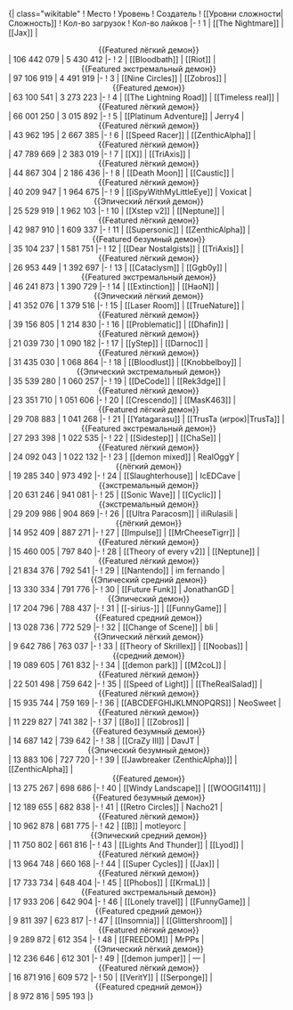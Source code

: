 {| class="wikitable"
! Место
! Уровень
! Создатель
! [[Уровни сложности|Сложность]]
! Кол-во загрузок
! Кол-во лайков
|-
! 1
| [[The Nightmare]]
| [[Jax]]
| <center>{{Featured лёгкий демон}}</center>
| 106 442 079
| 5 430 412
|-
! 2
| [[Bloodbath]]
| [[Riot]]
| <center>{{Featured экстремальный демон}}</center>
| 97 106 919
| 4 491 919
|-
! 3
| [[Nine Circles]]
| [[Zobros]]
| <center>{{Featured демон}}</center>
| 63 100 541
| 3 273 223
|-
! 4
| [[The Lightning Road]]
| [[Timeless real]]
| <center>{{Featured лёгкий демон}}</center>
| 66 001 250
| 3 015 892
|-
! 5
| [[Platinum Adventure]]
| Jerry4
| <center>{{Featured лёгкий демон}}</center>
| 43 962 195
| 2 667 385
|-
! 6
| [[Speed Racer]]
| [[ZenthicAlpha]]
| <center>{{Featured лёгкий демон}}</center>
| 47 789 669
| 2 383 019
|-
! 7
| [[X]]
| [[TriAxis]]
| <center>{{Featured лёгкий демон}}</center>
| 44 867 304
| 2 186 436
|-
! 8
| [[Death Moon]]
| [[Caustic]]
| <center>{{Featured лёгкий демон}}</center>
| 40 209 947
| 1 964 675
|-
! 9
| [[iSpyWithMyLittleEye]]
| Voxicat
| <center>{{Эпический лёгкий демон}}</center>
| 25 529 919
| 1 962 103
|-
! 10
| [[Xstep v2]]
| [[Neptune]]
| <center>{{Featured лёгкий демон}}</center>
| 42 987 910
| 1 609 337
|-
! 11
| [[Supersonic]]
| [[ZenthicAlpha]]
| <center>{{Featured безумный демон}}</center>
| 35 104 237
| 1 581 751
|-
! 12
| [[Dear Nostalgists]]
| [[TriAxis]]
| <center>{{Featured лёгкий демон}}</center>
| 26 953 449
| 1 392 697
|-
! 13
| [[Cataclysm]]
| [[Ggb0y]]
| <center>{{Featured экстремальный демон}}</center>
| 46 241 873
| 1 390 729
|-
! 14
| [[Extinction]]
| [[HaoN]]
| <center>{{Эпический лёгкий демон}}</center>
| 41 352 076
| 1 379 516
|-
! 15
| [[Laser Room]]
| [[TrueNature]]
| <center>{{Featured лёгкий демон}}</center>
| 39 156 805
| 1 214 830
|-
! 16
| [[Problematic]]
| [[Dhafin]]
| <center>{{Featured лёгкий демон}}</center>
| 21 039 730
| 1 090 182
|-
! 17
| [[yStep]]
| [[Darnoc]]
| <center>{{Featured лёгкий демон}}</center>
| 31 435 030
| 1 068 864
|-
! 18
| [[Bloodlust]]
| [[Knobbelboy]]
| <center>{{Эпический экстремальный демон}}</center>
| 35 539 280
| 1 060 257
|-
! 19
| [[DeCode]]
| [[Rek3dge]]
| <center>{{Featured лёгкий демон}}</center>
| 23 351 710
| 1 051 606
|-
! 20
| [[Crescendo]]
| [[MasK463]]
| <center>{{Featured лёгкий демон}}</center>
| 29 708 883
| 1 041 268
|-
! 21
| [[Yatagarasu]]
| [[TrusTa (игрок)|TrusTa]]
| <center>{{Featured экстремальный демон}}</center>
| 27 293 398
| 1 022 535
|-
! 22
| [[Sidestep]]
| [[ChaSe]]
| <center>{{Featured лёгкий демон}}</center>
| 24 092 043
| 1 022 132
|-
! 23
| [[demon mixed]]
| RealOggY
| <center>{{лёгкий демон}}</center>
| 19 285 340
| 973 492
|-
! 24
| [[Slaughterhouse]]
| IcEDCave
| <center>{{экстремальный демон}}</center>
| 20 631 246
| 941 081
|-
! 25
| [[Sonic Wave]]
| [[Cyclic]]
| <center>{{экстремальный демон}}</center>
| 29 209 986
| 904 869
|-
! 26
| [[Ultra Paracosm]]
| iIiRulasiIi
| <center>{{лёгкий демон}}</center>
| 14 952 409
| 887 271
|-
! 27
| [[Impulse]]
| [[MrCheeseTigrr]]
| <center>{{Featured лёгкий демон}}</center>
| 15 460 005
| 797 840
|-
! 28
| [[Theory of every v2]]
| [[Neptune]]
| <center>{{Featured лёгкий демон}}</center>
| 21 834 376
| 792 541
|-
! 29
| [[Nantendo]]
| im fernando
| <center>{{Эпический средний демон}}</center>
| 13 330 334
| 791 776
|-
! 30
| [[Future Funk]]
| JonathanGD
| <center>{{Эпический демон}}</center>
| 17 204 796
| 788 437
|-
! 31
| [[-sirius-]]
| [[FunnyGame]]
| <center>{{Featured средний демон}}</center>
| 13 028 736
| 772 529
|-
! 32
| [[Change of Scene]]
| bli
| <center>{{Эпический лёгкий демон}}</center>
| 9 642 786
| 763 037
|-
! 33
| [[Theory of Skrillex]]
| [[Noobas]]
| <center>{{средний демон}}</center>
| 19 089 605
| 761 832
|-
! 34
| [[demon park]]
| [[M2coL]]
| <center>{{Featured лёгкий демон}}</center>
| 22 501 498
| 759 642
|-
! 35
| [[Speed of Light]]
| [[TheRealSalad]]
| <center>{{Featured лёгкий демон}}</center>
| 15 935 744
| 759 169
|-
! 36
| [[ABCDEFGHIJKLMNOPQRS]]
| NeoSweet
| <center>{{Featured лёгкий демон}}</center>
| 11 229 827
| 741 382
|-
! 37
| [[8o]]
| [[Zobros]]
| <center>{{Featured безумный демон}}</center>
| 14 687 142
| 739 642
|-
! 38
| [[CraZy III]]
| DavJT
| <center>{{Эпический безумный демон}}</center>
| 13 883 106
| 727 720
|-
! 39
| [[Jawbreaker (ZenthicAlpha)]]
| [[ZenthicAlpha]]
| <center>{{Featured демон}}</center>
| 13 275 267
| 698 686
|-
! 40
| [[Windy Landscape]]
| [[WOOGI1411]]
| <center>{{Featured безумный демон}}</center>
| 12 189 655
| 682 838
|-
! 41
| [[Retro Circles]]
| Nacho21
| <center>{{Featured лёгкий демон}}</center>
| 10 962 878
| 681 775
|-
! 42
| [[B]]
| motleyorc
| <center>{{Эпический средний демон}}</center>
| 11 750 802
| 661 816
|-
! 43
| [[Lights And Thunder]]
| [[Lyod]]
| <center>{{Featured лёгкий демон}}</center>
| 13 964 748
| 660 168
|-
! 44
| [[Super Cycles]]
| [[Jax]]
| <center>{{Featured лёгкий демон}}</center>
| 17 733 734
| 648 404
|-
! 45
| [[Phobos]]
| [[KrmaL]]
| <center>{{Featured экстремальный демон}}</center>
| 17 933 206
| 642 904
|-
! 46
| [[Lonely travel]]
| [[FunnyGame]]
| <center>{{Featured средний демон}}</center>
| 9 811 397
| 623 817
|-
! 47
| [[Insomnia]]
| [[Glittershroom]]
| <center>{{Featured лёгкий демон}}</center>
| 9 289 872
| 612 354
|-
! 48
| [[FREEDOM]]
| MrPPs
| <center>{{Эпический лёгкий демон}}</center>
| 12 236 646
| 612 301
|-
! 49
| [[demon jumper]]
| —
| <center>{{Featured лёгкий демон}}</center>
| 16 871 916
| 609 572
|-
! 50
| [[VeritY]]
| [[Serponge]]
| <center>{{Featured средний демон}}</center>
| 8 972 816
| 595 193
|}